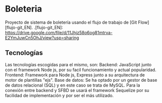 # Boleteria
Proyecto de sistema de boletería usando el flujo de trabajo de [Git Flow][flujo-git_EN].
.[flujo-git_EN]: https://drive.google.com/file/d/11Jhjz58o6og81mtrva-E2YmJuwCn5OhJ/view?usp=sharing

[lenguajes]: https://github.com/github/linguist/blob/master/lib/linguist/languages.yml
## Tecnologías ##
Las tecnologías escogidas para el mismo, son:
Backend: JavaScript junto con el framework Node js, por su facil funcionamiento y actual popularidad.
Frontend: Framework para Node js, Express junto a su arquitectura de motor de plantillas "ejs".
Base de datos: Se ha optado por un gestor de base de datos relacional (SQL) y en este caso se trata de MySQL. Para la conexión entre backend y SFBD se usará el framework Sequelize por su facilidad de implementación y por ser el más utilizado.
